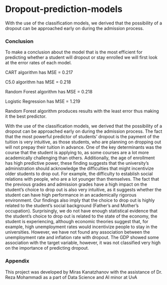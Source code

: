 # Dropout-prediction-models
With the use of the classification models, we derived that the possibility of a dropout can be approached early on during the admission process.

### Conclusion
To make a conclusion about the model that is the most efficient for predicting whether a student will dropout or stay enrolled we will first look at the error rates of each model.

CART algorithm has MSE = 0.217 

C5.0 algorithm has MSE = 0.218 

Random Forest algorithm has MSE = 0.218 

Logistic Regression has MSE = 1.219

Random Forest algorithm produces results with the least error thus making it the best predictor.

With the use of the classification models, we derived that the possibility of a dropout can be approached early on during the admission process. The fact that the most powerful predictor of students’ dropout is the payment of the tuition is very intuitive, as those students, who are planning on dropping out will not prepay their tuition in advance. One of the key determinants was the course that the student is applying to, as some courses are a lot more academically challenging than others. Additionally, the age of enrollment has high predictive power, these finding suggests that the university’s administration should acknowledge the difficulties that might incentivize older students to drop out. For example, the difficulty to establish social relations with people, who are a lot younger than themselves. The fact that the previous grades and admission grades have a high impact on the student’s choice to drop out is also very intuitive, as it suggests whether the student can have high performance in an academically rigorous environment. Our findings also imply that the choice to drop out is highly related to the student’s social background (Father’s and Mother’s occupation). Surprisingly, we do not have enough statistical evidence that the student’s choice to drop out is related to the state of the economy, the student is experiencing, although economic theories suggest that, for example, high unemployment rates would incentivize people to stay in the universities. However, we have not found any association between the unemployment rate and inflation rate with dropout. The GDP showed some association with the target variable, however, it was not classified very high on the importance of predicting dropout.

### Appendix
This project was developed by Miras Kanatzhanov with the assistance of Dr. Reza Mohammadi as a part of Data Science and AI minor at UvA

